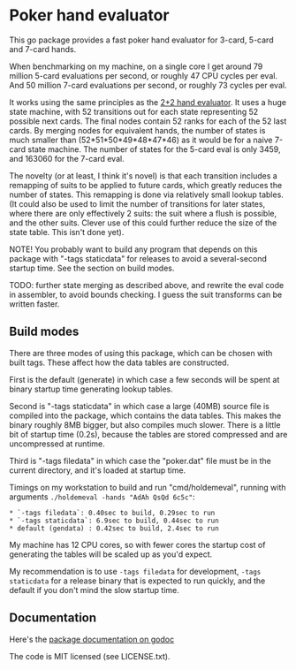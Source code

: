 Poker hand evaluator
====================

This go package provides a fast poker hand evaluator for 3-card,
5-card and 7-card hands.

When benchmarking on my machine, on a single core I get around
79 million 5-card evaluations per second, or roughly 47 CPU cycles
per eval. And 50 million 7-card evaluations per second, or
roughly 73 cycles per eval.

It works using the same principles as the [2+2 hand evaluator](http://archives1.twoplustwo.com/showflat.php?Cat=0&Number=8513906).
It uses a huge state machine, with 52 transitions out for each state representing
52 possible next cards. The final nodes contain 52 ranks for each of the
52 last cards. By merging nodes for equivalent hands, the number of
states is much smaller than (52\*51\*50\*49\*48\*47\*46) as it would be
for a naive 7-card state machine. The number of states for the 5-card
eval is only 3459, and 163060 for the 7-card eval.

The novelty (or at least, I think it's novel) is that each transition
includes a remapping of suits to be applied to future cards, which greatly
reduces the number of states. This remapping is done via relatively
small lookup tables. (It could also be used to limit the number
of transitions for later states, where there are only effectively 2 suits:
the suit where a flush is possible, and the other suits. Clever use
of this could further reduce the size of the state table. This isn't done yet).

NOTE! You probably want to build any program that depends on
this package with "-tags staticdata" for releases to avoid a several-second
startup time. See the section on build modes.

TODO: further state merging as described above, and rewrite the eval code
in assembler, to avoid bounds checking. I guess the suit transforms can
be written faster.

Build modes
-----------

There are three modes of using this package, which can be chosen
with built tags. These affect how the data tables are constructed.

First is the default (generate) in which case a few seconds will be spent at
binary startup time generating lookup tables.

Second is "-tags staticdata" in which case a large (40MB) source file
is compiled into the package, which contains the data tables. This makes
the binary roughly 8MB bigger, but also compiles much slower. There is a
little bit of startup time (0.2s), because the tables are stored compressed
and are uncompressed at runtime.

Third is "-tags filedata" in which case the "poker.dat"
file must be in the current directory, and it's loaded at startup time.

Timings on my workstation to build and run "cmd/holdemeval", running with
arguments `./holdemeval -hands "AdAh QsQd 6c5c"`:

    * `-tags filedata`: 0.40sec to build, 0.29sec to run
    * `-tags staticdata`: 6.9sec to build, 0.44sec to run
    * default (gendata) : 0.42sec to build, 2.4sec to run

My machine has 12 CPU cores, so with fewer cores the startup cost of generating
the tables will be scaled up as you'd expect.

My recommendation is to use `-tags filedata` for development, `-tags staticdata` for
a release binary that is expected to run quickly, and the default if you don't
mind the slow startup time.

Documentation
-------------

Here's the [package documentation on godoc](https://godoc.org/github.com/paulhankin/poker)

The code is MIT licensed (see LICENSE.txt).
